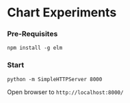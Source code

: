 # Chart Experiments

### Pre-Requisites
`npm install -g elm`

### Start
`python -m SimpleHTTPServer 8000`

Open browser to `http://localhost:8000/`